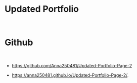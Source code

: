 # Updated Portfolio
​
# Github 
​
- https://github.com/Anna250481/Updated-Portfolio-Page-2

- https://anna250481.github.io/Updated-Portfolio-Page-2/.

